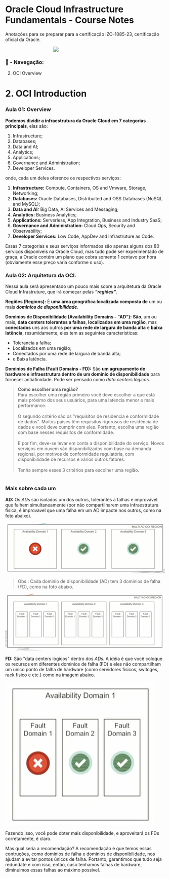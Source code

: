# Oracle Cloud Infrastructure Fundamentals - Course Notes
Anotações para se preparar para a certificação IZO-1085-23, certificação oficial da Oracle.


<div style="display: flex; justify-content: center">
    <img src="https://images.credly.com/images/27db49f3-8bae-4314-8a84-884935b569db/50_Oracle_Cloud_Infrastructure.png" width="200"/>
</div>

### 🧭 - Navegação:
2. OCI Overview

###
# 2. OCI Introduction

### Aula 01: Overview

**Podemos dividir a infraestrutura da Oracle Cloud em 7 categorias principais**, elas são:

1. Infrastructure;
2. Databases;
3. Data and AI;
4. Analytics;
5. Applications;
6. Governance and Administration;
7. Developer Services.

onde, cada um deles oference os respectivos serviços:

1. **Infrastructure:** Compute, Containers, OS and Vmware, Storage, Networking;
2. **Databases:** Oracle Databases, Distribuited and OSS Databases (NoSQL and MySQL);
3. **Data and AI:** Big Data, AI Services and Messaging; 
4. **Analytics:** Business Analytics;
5. **Applications:** Serverless, App Integration, Business and Industry SaaS;
6. **Governance and Administration:** Cloud Ops, Security and Observability;
7. **Developer Services:** Low Code, AppDev and Infrastruture as Code.

Essas 7 categorias e seus serviços informados são apenas alguns dos 80 serviços disponiveis na Oracle Cloud, mas tudo pode ser experimentado de graça, a Oracle contém um plano que cobra somente 1 centavo por hora (obviamente esse preço varia conforme o uso).

### Aula 02: Arquitetura da OCI.

Nessa aula será apresentado um pouco mais sobre a arquitetura da Oracle Cloud Infrastruture, que irá começar pelas ***"regiões"***.

**Regiões (Regions):** É **uma área geográfica localizada composta de** um ou mais ***domìnios de disponibilidade***.

**Domìnios de Disponibilidade (Availability Domains - "AD"):** **São**, um ou mais, **data centers tolerantes a falhas**, **localizados em uma região**, mas **conectados** uns aos outros **por uma rede de largura de banda alta** e **baixa latência**, resumidamente, eles tem as seguintes caracteristicas:

- Tolerancia a falha;
- Localizados em uma região;
- Conectados por uma rede de largura de banda alta;
- e Baixa latência.

**Dominios de Falha (Fault Domains - FD):** São **um agrupamento de hardware e infraestrutura dentro de um dominio de disponibilidade** para fornecer antiafinidade. Pode ser pensado como *data centers lógicos.*


> **Como escolher uma região?** </br>
 Para escolher uma região primeiro você deve escolher a que está mais próximo dos seus usuários, para uma latencia menor e mais performance. </br></br>
 O segundo critério são os "requisitos de residencia e conformidade de dados". Muitos países têm requisitos rigorosos de residência de dados e você deve cumprir com eles. Portanto, escolha uma região com base nesses requisitos de conformidade. </br></br>
 E por fim, deve-se levar em conta a disponibilidade do serviço. Novos serviços em nuvem são disponibilizados com base na demanda regional, por motivos de conformidade regulatória, com disponibilidade de recursos e vários outros fatores. </br></br>
 Tenha sempre esses 3 critérios para escolher uma região.

#

### Mais sobre cada um

**AD:** Os *ADs* são isolados um dos outros, tolerantes a falhas e improvável que falhem simultaneamente (por não compartilharem uma infraestrutura fisica, é improvavel que uma falha em um AD impacte nos outros, como na foto abaixo).

![Dominios de disponibilidade](image.png)

> Obs.: Cada dominio de disponibilidade (AD) tem 3 dominios de falha (FD), como na foto abaixo.

![3 dominios de disponibilidade com 3 dominios de falha para cada](image-1.png)

**FD:** São "data centers lógicos" dentro dos *ADs*. A idéia é que você coloque os recursos em diferentes dominios de falha (FD) e eles não compartilham um unico ponto de falha de hardware (como servidores fisicos, switcges, rack fisico e etc.) como na imagem abaixo.

![2 dominios de falha funcionando e 1 com falha](image-2.png)

Fazendo isso, você pode obter mais disponibilidade, e aproveitará os FDs corretamente, é claro.

Mas qual seria a recomendação? A recomendação é que temos essas contruções, como dominios de falha e dominios de disponibilidade, nos ajudam a evitar pontos únicos de falha. Portanto, garantimos que tudo seja redundate e com isso, então, caso tenhamos falhas de hardware, diminuimos essas falhas ao máximo possivel.
